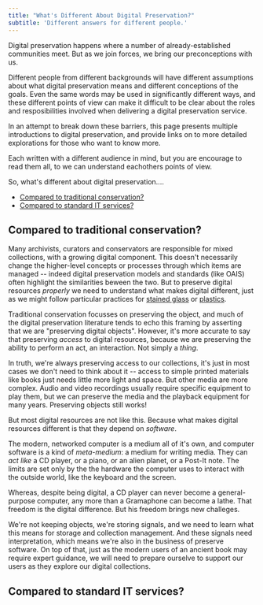 ```yaml
---
title: "What's Different About Digital Preservation?"
subtitle: 'Different answers for different people.'
---
```


Digital preservation happens where a number of already-established communities meet. But as we join forces, we bring our preconceptions with us. 

Different people from different backgrounds will have different assumptions about what digital preservation means and different conceptions of the goals. Even the same words may be used in significantly different ways, and these different points of view can make it difficult to be clear about the roles and resposibilities involved when delivering a digital preservation service.

In an attempt to break down these barriers, this page presents multiple introductions to digital preservation, and provide links on to more detailed explorations for those who want to know more.

Each written with a different audience in mind, but you are encourage to read them all, to we can understand eachothers points of view.

So, what's different about digital preservation....

- [Compared to traditional conservation?](#compared-to-traditional-conservation)
- [Compared to standard IT services?](#compared-to-standard-it-services)

## Compared to traditional conservation?

Many archivists, curators and conservators are responsible for mixed collections, with a growing digital component.  This doesn't necessarily change the higher-level concepts or processes through which items are managed -- indeed digital preservation models and standards (like OAIS) often highlight the similarities beween the two.  But to preserve digital resources _properly_ we need to understand what makes digital different, just as we might follow particular practices for [stained glass](http://www.conservationregister.com/PIcon-carestainedglass.asp) or [plastics](http://www.conservationregister.com/PIcon-careplastics.asp).

Traditional conservation focusses on preserving the object, and much of the digital preservation literature tends to echo this framing by asserting that we are "preserving digital objects". However, it's more accurate to say that preserving _access_ to digital resources, because we are preserving the ability to perform an act, an interaction. Not simply a _thing_.

In truth, we're always preserving access to our collections, it's just in most cases we don't need to think about it -- access to simple printed materials like books just needs little more light and space. But other media are more complex. Audio and video recordings usually require specific equipment to play them, but we can preserve the media and the playback equipment for many years. Preserving objects still works!

But most digital resources are not like this. Because what makes digital resources different is that they depend on _software_.

The modern, networked computer is a medium all of it's own, and computer software is a kind of _meta-medium_: a medium for writing media. They can _act like_ a CD player, or a piano, or an alien planet, or a Post-It note.  The limits are set only by the the hardware the computer uses to interact with the outside world, like the keyboard and the screen.

Whereas, despite being digital, a CD player can never become a general-purpose computer, any more than a Gramaphone can become a lathe. That freedom is the digital difference. But his freedom brings new challeges.

We're not keeping objects, we're storing signals, and we need to learn what this means for storage and collection management. And these signals need interpretation, which means we're also in the business of preserve software. On top of that, just as the modern users of an ancient book may require expert guidance, we will need to prepare ourselve to support our users as they explore our digital collections.



## Compared to standard IT services?

